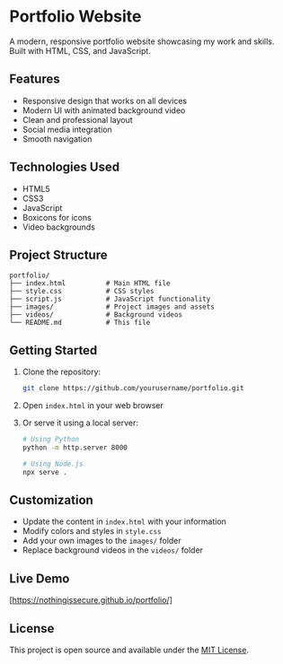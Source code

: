 # Portfolio Website

A modern, responsive portfolio website showcasing my work and skills. Built with HTML, CSS, and JavaScript.

## Features

- Responsive design that works on all devices
- Modern UI with animated background video
- Clean and professional layout
- Social media integration
- Smooth navigation

## Technologies Used

- HTML5
- CSS3
- JavaScript
- Boxicons for icons
- Video backgrounds

## Project Structure

```
portfolio/
├── index.html          # Main HTML file
├── style.css           # CSS styles
├── script.js           # JavaScript functionality
├── images/             # Project images and assets
├── videos/             # Background videos
└── README.md           # This file
```

## Getting Started

1. Clone the repository:
   ```bash
   git clone https://github.com/yourusername/portfolio.git
   ```

2. Open `index.html` in your web browser

3. Or serve it using a local server:
   ```bash
   # Using Python
   python -m http.server 8000
   
   # Using Node.js
   npx serve .
   ```

## Customization

- Update the content in `index.html` with your information
- Modify colors and styles in `style.css`
- Add your own images to the `images/` folder
- Replace background videos in the `videos/` folder

## Live Demo

[https://nothingissecure.github.io/portfolio/]


## License

This project is open source and available under the [MIT License](LICENSE). 
